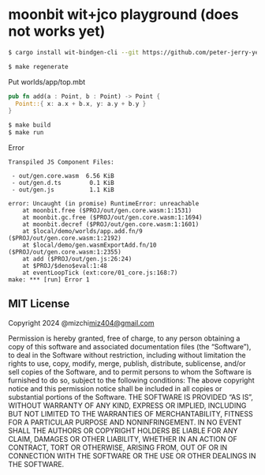 # moonbit wit+jco playground (does not works yet)

```bash
$ cargo install wit-bindgen-cli --git https://github.com/peter-jerry-ye/wit-bindgen/ --branch moonbit

$ make regenerate
```

Put worlds/app/top.mbt

```rust
pub fn add(a : Point, b : Point) -> Point {
  Point::{ x: a.x + b.x, y: a.y + b.y }
}
```

```bash
$ make build
$ make run
```

Error

```
Transpiled JS Component Files:

 - out/gen.core.wasm  6.56 KiB
 - out/gen.d.ts        0.1 KiB
 - out/gen.js          1.1 KiB

error: Uncaught (in promise) RuntimeError: unreachable
    at moonbit.free ($PROJ/out/gen.core.wasm:1:1531)
    at moonbit.gc.free ($PROJ/out/gen.core.wasm:1:1694)
    at moonbit.decref ($PROJ/out/gen.core.wasm:1:1601)
    at $local/demo/worlds/app.add.fn/9 ($PROJ/out/gen.core.wasm:1:2192)
    at $local/demo/gen.wasmExportAdd.fn/10 ($PROJ/out/gen.core.wasm:1:2355)
    at add ($PROJ/out/gen.js:26:24)
    at $PROJ/$deno$eval:1:48
    at eventLoopTick (ext:core/01_core.js:168:7)
make: *** [run] Error 1
```

## MIT License

Copyright 2024 @mizchi<miz404@gmail.com>

Permission is hereby granted, free of charge, to any person obtaining a copy of this software and associated documentation files (the “Software”), to deal in the Software without restriction, including without limitation the rights to use, copy, modify, merge, publish, distribute, sublicense, and/or sell copies of the Software, and to permit persons to whom the Software is furnished to do so, subject to the following conditions:
The above copyright notice and this permission notice shall be included in all copies or substantial portions of the Software.
THE SOFTWARE IS PROVIDED “AS IS”, WITHOUT WARRANTY OF ANY KIND, EXPRESS OR IMPLIED, INCLUDING BUT NOT LIMITED TO THE WARRANTIES OF MERCHANTABILITY, FITNESS FOR A PARTICULAR PURPOSE AND NONINFRINGEMENT. IN NO EVENT SHALL THE AUTHORS OR COPYRIGHT HOLDERS BE LIABLE FOR ANY CLAIM, DAMAGES OR OTHER LIABILITY, WHETHER IN AN ACTION OF CONTRACT, TORT OR OTHERWISE, ARISING FROM, OUT OF OR IN CONNECTION WITH THE SOFTWARE OR THE USE OR OTHER DEALINGS IN THE SOFTWARE.